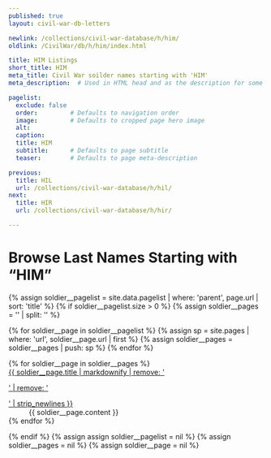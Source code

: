 ```yaml
---
published: true
layout: civil-war-db-letters

newlink: /collections/civil-war-database/h/him/
oldlink: /CivilWar/db/h/him/index.html

title: HIM Listings
short_title: HIM
meta_title: Civil War soilder names starting with 'HIM'
meta_description:  # Used in HTML head and as the description for some search engines

pagelist:
  exclude: false
  order:         # Defaults to navigation order  
  image:         # Defaults to cropped page hero image
  alt:
  caption:
  title: HIM
  subtitle:      # Defaults to page subtitle
  teaser:        # Defaults to page meta-description 

previous:
  title: HIL
  url: /collections/civil-war-database/h/hil/
next:
  title: HIR
  url: /collections/civil-war-database/h/hir/

---
```

Browse Last Names Starting with “HIM”
====================================================

{% assign soldier__pagelist = site.data.pagelist | where: 'parent', page.url | sort: 'title' %}
{% if soldier__pagelist.size > 0 %}
  {% assign soldier__pages = '' | split: '' %}

  {% for soldier__page in soldier__pagelist %}
    {% assign sp = site.pages | where: 'url', soldier__page.url | first %}
    {% assign soldier__pages = soldier__pages | push: sp %}
  {% endfor %}
<dl>
  {% for soldier__page in soldier__pages %}
  <dt class="title"><a href="{{ soldier__page.url }}">{{ soldier__page.title | markdownify | remove: '<p>' | remove: '</p>' | strip_newlines }}</a></dt>
  <dd>{{ soldier__page.content }}</dd>{% endfor %}
</dl>
{% endif %}
{% assign assign soldier__pagelist = nil %}
{% assign soldier__pages = nil %}
{% assign soldier__page = nil %}